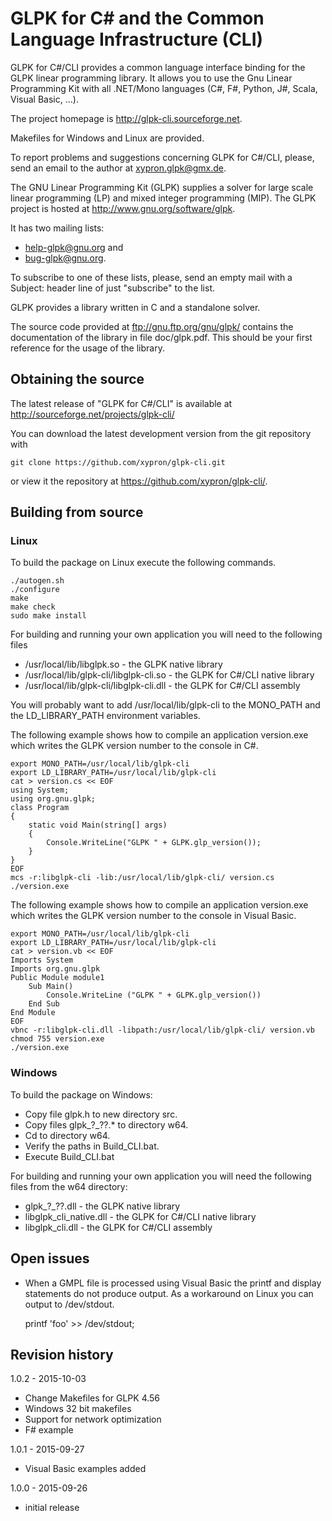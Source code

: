 # GLPK for C# and the Common Language Infrastructure (CLI)

GLPK for C#/CLI provides a common language interface binding for the GLPK linear
programming library. It allows you to use the Gnu Linear Programming Kit with all
.NET/Mono languages (C#, F#, Python, J#, Scala, Visual Basic, ...).

The project homepage is http://glpk-cli.sourceforge.net.

Makefiles for Windows and Linux are provided.

To report problems and suggestions concerning GLPK for C#/CLI, please, send an
email to the author at xypron.glpk@gmx.de.

The GNU Linear Programming Kit (GLPK) supplies a solver for large scale linear
programming (LP) and mixed integer programming (MIP). The GLPK project is hosted
at http://www.gnu.org/software/glpk.

It has two mailing lists:

* help-glpk@gnu.org and
* bug-glpk@gnu.org.

To subscribe to one of these lists, please, send an empty mail with a Subject:
header line of just "subscribe" to the list.

GLPK provides a library written in C and a standalone solver.

The source code provided at ftp://gnu.ftp.org/gnu/glpk/ contains the
documentation of the library in file doc/glpk.pdf. This should be your first
reference for the usage of the library.

## Obtaining the source

The latest release of "GLPK for C#/CLI" is available at
http://sourceforge.net/projects/glpk-cli/

You can download the latest development version from the git repository with

    git clone https://github.com/xypron/glpk-cli.git

or view it the repository at https://github.com/xypron/glpk-cli/.

## Building from source

### Linux

To build the package on Linux execute the following commands.

    ./autogen.sh
    ./configure
    make
    make check
    sudo make install

For building and running your own application you will need to the following
files

* /usr/local/lib/libglpk.so - the GLPK native library
* /usr/local/lib/glpk-cli/libglpk-cli.so - the GLPK for C#/CLI native library
* /usr/local/lib/glpk-cli/libglpk-cli.dll - the GLPK for C#/CLI assembly

You will probably want to add /usr/local/lib/glpk-cli to the MONO\_PATH and
the LD\_LIBRARY\_PATH environment variables.

The following example shows how to compile an application version.exe which
writes the GLPK version number to the console in C#.

    export MONO_PATH=/usr/local/lib/glpk-cli
    export LD_LIBRARY_PATH=/usr/local/lib/glpk-cli
    cat > version.cs << EOF
    using System;
    using org.gnu.glpk;
    class Program
    {
        static void Main(string[] args)
        {
            Console.WriteLine("GLPK " + GLPK.glp_version());
        }
    }
    EOF
    mcs -r:libglpk-cli -lib:/usr/local/lib/glpk-cli/ version.cs
    ./version.exe

The following example shows how to compile an application version.exe which
writes the GLPK version number to the console in Visual Basic.

    export MONO_PATH=/usr/local/lib/glpk-cli
    export LD_LIBRARY_PATH=/usr/local/lib/glpk-cli
    cat > version.vb << EOF
    Imports System
    Imports org.gnu.glpk
    Public Module module1
        Sub Main()
            Console.WriteLine ("GLPK " + GLPK.glp_version())
        End Sub
    End Module
    EOF
    vbnc -r:libglpk-cli.dll -libpath:/usr/local/lib/glpk-cli/ version.vb
    chmod 755 version.exe
    ./version.exe

### Windows

To build the package on Windows:

* Copy file glpk.h to new directory src.
* Copy files glpk\_?\_??.\* to directory w64.
* Cd to directory w64.
* Verify the paths in Build\_CLI.bat.
* Execute Build\_CLI.bat

For building and running your own application you will need the following files
from the w64 directory:

* glpk\_?\_??.dll - the GLPK native library
* libglpk\_cli\_native.dll - the GLPK for C#/CLI native library
* libglpk\_cli.dll - the GLPK for C#/CLI assembly

## Open issues

* When a GMPL file is processed using Visual Basic the printf and display
  statements do not produce output.
  As a workaround on Linux you can output to /dev/stdout.

    printf 'foo' >> /dev/stdout;

## Revision history

1.0.2 - 2015-10-03

* Change Makefiles for GLPK 4.56
* Windows 32 bit makefiles
* Support for network optimization
* F# example

1.0.1 - 2015-09-27

* Visual Basic examples added

1.0.0 - 2015-09-26

* initial release

